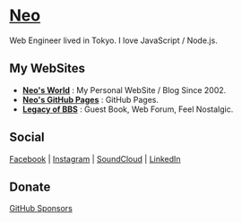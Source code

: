 # [Neo](https://neos21.github.io/list-repos/?user=Neos21)

Web Engineer lived in Tokyo. I love JavaScript / Node.js.


## My WebSites

- __[Neo's World](https://neos21.net/)__ : My Personal WebSite / Blog Since 2002.
- __[Neo's GitHub Pages](https://neos21.github.io/)__ : GitHub Pages.
- __[Legacy of BBS](https://legacy-of-bbs.pages.dev/)__ : Guest Book, Web Forum, Feel Nostalgic.


## Social

[Facebook](https://www.facebook.com/Neos21) | [Instagram](https://www.instagram.com/Neos21) | [SoundCloud](https://soundcloud.com/neos21) | [LinkedIn](https://www.linkedin.com/in/Neos21)


## Donate

[GitHub Sponsors](https://github.com/sponsors/Neos21)
